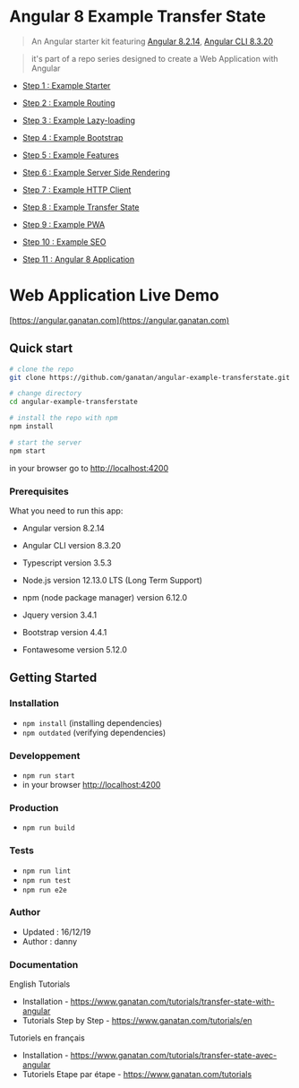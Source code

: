 # Angular 8 Example Transfer State

> An Angular starter kit featuring [Angular 8.2.14](https://angular.io), [Angular CLI 8.3.20](https://cli.angular.io/)

> it's part of a repo series designed to create a Web Application with Angular

* [Step 1 : Example Starter](https://github.com/ganatan/angular-example-starter)
* [Step 2 : Example Routing](https://github.com/ganatan/angular-example-routing)
* [Step 3 : Example Lazy-loading](https://github.com/ganatan/angular-example-lazy-loading)
* [Step 4 : Example Bootstrap](https://github.com/ganatan/angular-example-bootstrap)
* [Step 5 : Example Features](https://github.com/ganatan/angular-example-features)
* [Step 6 : Example Server Side Rendering](https://github.com/ganatan/angular-example-ssr)
* [Step 7 : Example HTTP Client](https://github.com/ganatan/angular-example-httpclient)
* [Step 8 : Example Transfer State](https://github.com/ganatan/angular-example-transferstate)
* [Step 9 : Example PWA](https://github.com/ganatan/angular-example-pwa)
* [Step 10 : Example SEO](https://github.com/ganatan/angular-example-seo)

* [Step 11 : Angular 8 Application](https://github.com/ganatan/angular8-app)

# Web Application Live Demo
[https://angular.ganatan.com](https://angular.ganatan.com)


## Quick start

```bash
# clone the repo
git clone https://github.com/ganatan/angular-example-transferstate.git

# change directory
cd angular-example-transferstate

# install the repo with npm
npm install

# start the server
npm start

```
in your browser go to [http://localhost:4200](http://localhost:4200) 

### Prerequisites
What you need to run this app:
* Angular version 8.2.14
* Angular CLI version 8.3.20
* Typescript version 3.5.3
* Node.js version 12.13.0 LTS (Long Term Support)
* npm (node package manager) version 6.12.0

* Jquery version 3.4.1
* Bootstrap version 4.4.1
* Fontawesome version 5.12.0

## Getting Started


### Installation
* `npm install` (installing dependencies)
* `npm outdated` (verifying dependencies)

### Developpement
* `npm run start`
* in your browser [http://localhost:4200](http://localhost:4200) 

### Production 
* `npm run build`

### Tests
* `npm run lint`
* `npm run test`
* `npm run e2e`

### Author
* Updated : 16/12/19
* Author  : danny

### Documentation

English Tutorials
- Installation - https://www.ganatan.com/tutorials/transfer-state-with-angular
- Tutorials Step by Step - https://www.ganatan.com/tutorials/en

Tutoriels en français
- Installation - https://www.ganatan.com/tutorials/transfer-state-avec-angular
- Tutoriels Etape par étape - https://www.ganatan.com/tutorials
